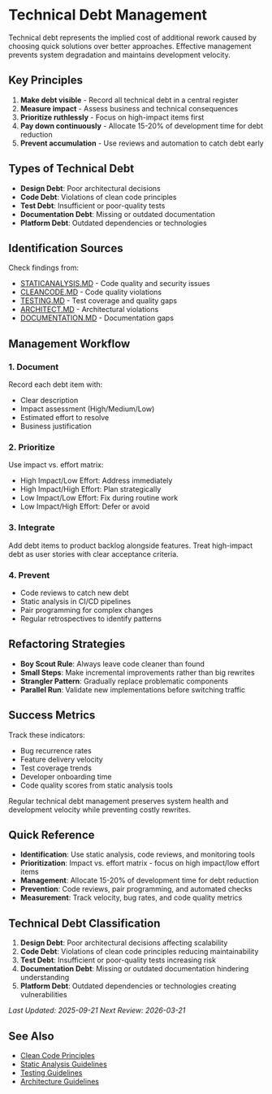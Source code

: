 # Technical Debt Management

Technical debt represents the implied cost of additional rework caused by choosing quick solutions over better approaches. Effective management prevents system degradation and maintains development velocity.

## Key Principles

1. **Make debt visible** - Record all technical debt in a central register
2. **Measure impact** - Assess business and technical consequences
3. **Prioritize ruthlessly** - Focus on high-impact items first
4. **Pay down continuously** - Allocate 15-20% of development time for debt reduction
5. **Prevent accumulation** - Use reviews and automation to catch debt early

## Types of Technical Debt

- **Design Debt**: Poor architectural decisions
- **Code Debt**: Violations of clean code principles
- **Test Debt**: Insufficient or poor-quality tests
- **Documentation Debt**: Missing or outdated documentation
- **Platform Debt**: Outdated dependencies or technologies

## Identification Sources

Check findings from:
- [STATICANALYSIS.MD](STATICANALYSIS.MD) - Code quality and security issues
- [CLEANCODE.MD](CLEANCODE.MD) - Code quality violations
- [TESTING.MD](TESTING.MD) - Test coverage and quality gaps
- [ARCHITECT.MD](ARCHITECT.MD) - Architectural violations
- [DOCUMENTATION.MD](DOCUMENTATION.MD) - Documentation gaps

## Management Workflow

### 1. Document
Record each debt item with:
- Clear description
- Impact assessment (High/Medium/Low)
- Estimated effort to resolve
- Business justification

### 2. Prioritize
Use impact vs. effort matrix:
- High Impact/Low Effort: Address immediately
- High Impact/High Effort: Plan strategically
- Low Impact/Low Effort: Fix during routine work
- Low Impact/High Effort: Defer or avoid

### 3. Integrate
Add debt items to product backlog alongside features. Treat high-impact debt as user stories with clear acceptance criteria.

### 4. Prevent
- Code reviews to catch new debt
- Static analysis in CI/CD pipelines
- Pair programming for complex changes
- Regular retrospectives to identify patterns

## Refactoring Strategies

- **Boy Scout Rule**: Always leave code cleaner than found
- **Small Steps**: Make incremental improvements rather than big rewrites
- **Strangler Pattern**: Gradually replace problematic components
- **Parallel Run**: Validate new implementations before switching traffic

## Success Metrics

Track these indicators:
- Bug recurrence rates
- Feature delivery velocity
- Test coverage trends
- Developer onboarding time
- Code quality scores from static analysis tools

Regular technical debt management preserves system health and development velocity while preventing costly rewrites.

## Quick Reference

- **Identification**: Use static analysis, code reviews, and monitoring tools
- **Prioritization**: Impact vs. effort matrix - focus on high impact/low effort items
- **Management**: Allocate 15-20% of development time for debt reduction
- **Prevention**: Code reviews, pair programming, and automated checks
- **Measurement**: Track velocity, bug rates, and code quality metrics

## Technical Debt Classification

1. **Design Debt**: Poor architectural decisions affecting scalability
2. **Code Debt**: Violations of clean code principles reducing maintainability
3. **Test Debt**: Insufficient or poor-quality tests increasing risk
4. **Documentation Debt**: Missing or outdated documentation hindering understanding
5. **Platform Debt**: Outdated dependencies or technologies creating vulnerabilities

_Last Updated: 2025-09-21_
_Next Review: 2026-03-21_

## See Also

- [Clean Code Principles](./CLEANCODE.MD)
- [Static Analysis Guidelines](./STATICANALYSIS.MD)
- [Testing Guidelines](./TESTING.MD)
- [Architecture Guidelines](./ARCHITECT.MD)